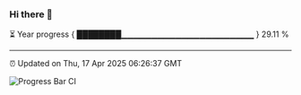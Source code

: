 ### Hi there 👋

⏳ Year progress { ████████▁▁▁▁▁▁▁▁▁▁▁▁▁▁▁▁▁▁▁▁▁▁ } 29.11 %

---

⏰ Updated on Thu, 17 Apr 2025 06:26:37 GMT

![Progress Bar CI](https://github.com/liununu/liununu/workflows/Progress%20Bar%20CI/badge.svg)
